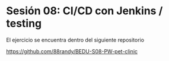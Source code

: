 # Sesión 08: CI/CD con Jenkins / testing

El ejercicio se encuentra dentro del siguiente repositorio

https://github.com/88randy/BEDU-S08-PW-pet-clinic